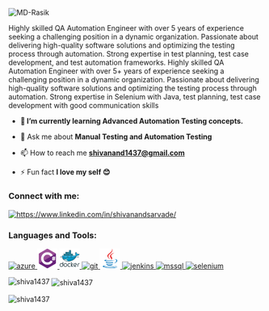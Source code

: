 <p align="left"> <img src="https://komarev.com/ghpvc/?username=MD-Rasik&label=Profile%20views&color=0e75b6&style=flat" alt="MD-Rasik" /> </p>

Highly skilled QA Automation Engineer with over 5 years of experience seeking a challenging position in a dynamic organization. Passionate about delivering high-quality software solutions and optimizing the testing process through automation. Strong expertise in test planning, test case development, and test automation frameworks.
Highly skilled QA Automation Engineer with over 5+ years of experience seeking a challenging position in a dynamic organization. Passionate about delivering high-quality software solutions and optimizing the testing process through automation. Strong expertise in Selenium with Java, test planning, test case development with good communication skills

- **🌱 I’m currently learning Advanced Automation Testing concepts.**

- 💬 Ask me about **Manual Testing and Automation Testing**
- 📫 How to reach me **shivanand1437@gmail.com**
- ⚡ Fun fact **I love my self 😊**
<h3 align="left">Connect with me:</h3>
<p align="left">
<a href="https://linkedin.com/in/shivanandsarvade/" target="blank"><img align="center" src="https://raw.githubusercontent.com/rahuldkjain/github-profile-readme-generator/master/src/images/icons/Social/linked-in-alt.svg" alt="https://www.linkedin.com/in/shivanandsarvade/" height="30" width="40" /></a>
</p>
<h3 align="left">Languages and Tools:</h3>
<p align="left"> <a href="https://azure.microsoft.com/en-in/" target="_blank" rel="noreferrer"> <img src="https://www.vectorlogo.zone/logos/microsoft_azure/microsoft_azure-icon.svg" alt="azure" width="40" height="40"/> </a> <a href="https://www.w3schools.com/cs/" target="_blank" rel="noreferrer"> <img src="https://raw.githubusercontent.com/devicons/devicon/master/icons/csharp/csharp-original.svg" alt="csharp" width="40" height="40"/> </a> <a href="https://www.docker.com/" target="_blank" rel="noreferrer"> <img src="https://raw.githubusercontent.com/devicons/devicon/master/icons/docker/docker-original-wordmark.svg" alt="docker" width="40" height="40"/> </a> <a href="https://git-scm.com/" target="_blank" rel="noreferrer"> <img src="https://www.vectorlogo.zone/logos/git-scm/git-scm-icon.svg" alt="git" width="40" height="40"/> </a> <a href="https://www.java.com" target="_blank" rel="noreferrer"> <img src="https://raw.githubusercontent.com/devicons/devicon/master/icons/java/java-original.svg" alt="java" width="40" height="40"/> </a> <a href="https://www.jenkins.io" target="_blank" rel="noreferrer"> <img src="https://www.vectorlogo.zone/logos/jenkins/jenkins-icon.svg" alt="jenkins" width="40" height="40"/> </a> <a href="https://www.microsoft.com/en-us/sql-server" target="_blank" rel="noreferrer"> <img src="https://www.svgrepo.com/show/303229/microsoft-sql-server-logo.svg" alt="mssql" width="40" height="40"/> </a> <a href="https://www.selenium.dev" target="_blank" rel="noreferrer"> <img src="https://raw.githubusercontent.com/detain/svg-logos/780f25886640cef088af994181646db2f6b1a3f8/svg/selenium-logo.svg" alt="selenium" width="40" height="40"/> </a> </p>
<p><img align="left" src="https://github-readme-stats.vercel.app/api/top-langs?username=shiva1437&show_icons=true&locale=en&layout=compact" alt="shiva1437" /></p>
<p>&nbsp;<img align="center" src="https://github-readme-stats.vercel.app/api?username=shiva1437&show_icons=true&locale=en" alt="shiva1437" /></p>
<p><img align="center" src="https://github-readme-streak-stats.herokuapp.com/?user=shiva1437&" alt="shiva1437" /></p>
